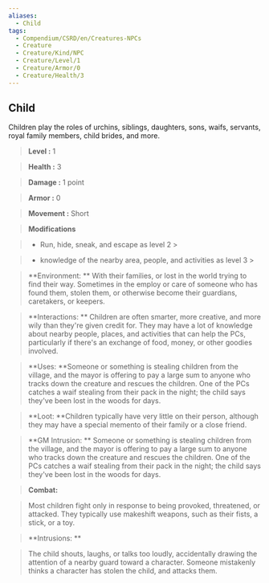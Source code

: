 ```yaml
---
aliases:
  - Child
tags:
  - Compendium/CSRD/en/Creatures-NPCs
  - Creature
  - Creature/Kind/NPC
  - Creature/Level/1
  - Creature/Armor/0
  - Creature/Health/3
---
```

  
    
## Child    
Children play the roles of urchins, siblings, daughters, sons, waifs, servants, royal family members, child brides, and more.    
  
    
> **Level :** 1    
> **Health :** 3    
> **Damage :** 1 point    
> **Armor :** 0    
> **Movement :** Short    
> **Modifications**    
>- Run, hide, sneak, and escape as level 2 >  
>    
>- knowledge of the nearby area, people, and activities as level 3 >  
>    
> **Environment: ** With their families, or lost in the world trying to find their way. Sometimes in the employ or care of someone who has found them, stolen them, or otherwise become their guardians, caretakers, or keepers.    
> **Interactions: ** Children are often smarter, more creative, and more wily than they're given credit for. They may have a lot of knowledge about nearby people, places, and activities that can help the PCs, particularly if there's an exchange of food, money, or other goodies involved.    
> **Uses: **Someone or something is stealing children from the village, and the mayor is offering to pay a large sum to anyone who tracks down the creature and rescues the children. One of the PCs catches a waif stealing from their pack in the night; the child says they've been lost in the woods for days.    
> **Loot: **Children typically have very little on their person, although they may have a special memento of their family or a close friend.    
> **GM Intrusion: ** Someone or something is stealing children from the village, and the mayor is offering to pay a large sum to anyone who tracks down the creature and rescues the children. One of the PCs catches a waif stealing from their pack in the night; the child says they've been lost in the woods for days.    
  
> **Combat:**   
> Most children fight only in response to being provoked, threatened, or attacked. They typically use makeshift weapons, such as their fists, a stick, or a toy.    
    
  
> **Intrusions: **   
> The child shouts, laughs, or talks too loudly, accidentally drawing the attention of a nearby guard toward a character. Someone mistakenly thinks a character has stolen the child, and attacks them.    
